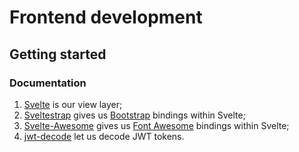 # Frontend development

## Getting started

### Documentation
1. [Svelte](https://svelte.dev/) is our view layer;
2. [Sveltestrap](https://sveltestrap.js.org/) gives us [Bootstrap](https://getbootstrap.com/docs/4.5/getting-started/introduction/) bindings within Svelte;
3. [Svelte-Awesome](https://github.com/RobBrazier/svelte-awesome) gives us [Font Awesome](https://fontawesome.com/) bindings within Svelte;
4. [jwt-decode](https://github.com/auth0/jwt-decode) let us decode JWT tokens.
